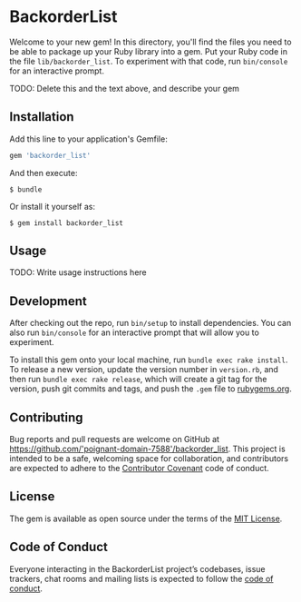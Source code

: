 # BackorderList

Welcome to your new gem! In this directory, you'll find the files you need to be able to package up your Ruby library into a gem. Put your Ruby code in the file `lib/backorder_list`. To experiment with that code, run `bin/console` for an interactive prompt.

TODO: Delete this and the text above, and describe your gem

## Installation

Add this line to your application's Gemfile:

```ruby
gem 'backorder_list'
```

And then execute:

    $ bundle

Or install it yourself as:

    $ gem install backorder_list

## Usage

TODO: Write usage instructions here

## Development

After checking out the repo, run `bin/setup` to install dependencies. You can also run `bin/console` for an interactive prompt that will allow you to experiment.

To install this gem onto your local machine, run `bundle exec rake install`. To release a new version, update the version number in `version.rb`, and then run `bundle exec rake release`, which will create a git tag for the version, push git commits and tags, and push the `.gem` file to [rubygems.org](https://rubygems.org).

## Contributing

Bug reports and pull requests are welcome on GitHub at https://github.com/'poignant-domain-7588'/backorder_list. This project is intended to be a safe, welcoming space for collaboration, and contributors are expected to adhere to the [Contributor Covenant](http://contributor-covenant.org) code of conduct.

## License

The gem is available as open source under the terms of the [MIT License](https://opensource.org/licenses/MIT).

## Code of Conduct

Everyone interacting in the BackorderList project’s codebases, issue trackers, chat rooms and mailing lists is expected to follow the [code of conduct](https://github.com/'poignant-domain-7588'/backorder_list/blob/master/CODE_OF_CONDUCT.md).
